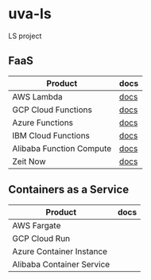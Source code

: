 # uva-ls

LS project

## FaaS

| Product                  | docs                                                                                      |
| ------------------------ | ----------------------------------------------------------------------------------------- |
| AWS Lambda               | [docs](https://docs.aws.amazon.com/lambda/latest/dg/python-programming-model.html)        |
| GCP Cloud Functions      | [docs](https://cloud.google.com/functions/docs/writing/http)                              |
| Azure Functions          | [docs](https://docs.microsoft.com/en-us/azure/azure-functions/functions-reference-python) |
| IBM Cloud Functions      | [docs](https://cloud.ibm.com/docs/openwhisk?topic=cloud-functions-actions)                |
| Alibaba Function Compute | [docs](https://www.alibabacloud.com/help/doc-detail/56316.htm)                            |
| Zeit Now                 | [docs](https://zeit.co/docs/runtimes#official-runtimes/python)                            |

## Containers as a Service

| Product                   | docs |
| ------------------------- | ---- |
| AWS Fargate               |      |
| GCP Cloud Run             |      |
| Azure Container Instance  |      |
| Alibaba Container Service |      |
